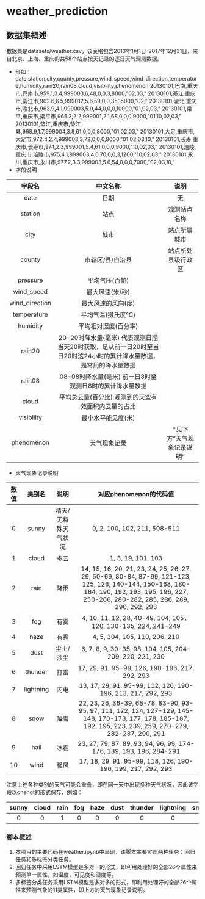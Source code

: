 # weather_prediction

## 数据集概述
数据集是datasets/weather.csv，该表格包含2013年1月1日-2017年12月31日，来自北京、上海、重庆的共58个站点按天记录的逐日天气观测数据。
- 形如：
date,station,city,county,pressure,wind_speed,wind_direction,temperature,humidity,rain20,rain08,cloud,visibility,phenomenon
20130101,巴南,重庆市,巴南市,959.1,3.4,999003,6,48,0,0,3,8000,"02,03,"
20130101,綦江,重庆市,綦江市,962.6,6.5,999012,5.6,59,0,0,35,15000,"02,"
20130101,渝北,重庆市,渝北市,963.9,4.1,999003,5.9,44,0,0,0,10000,"01,02,03,"
20130101,梁平,重庆市,梁平市,965.3,2.2,999001,2.1,68,0,0,0,9000,"01,10,02,03,"
20130101,垫江,重庆市,垫江县,968.9,1.7,999004,3.8,61,0,0,0,8000,"01,02,03,"
20130101,大足,重庆市,大足市,972.4,2.4,999003,3,72,0,0,0,8000,"01,02,03,10,"
20130101,长寿,重庆市,长寿市,974,2.3,999001,5.4,61,0,0,0,9000,"10,02,03,"
20130101,涪陵,重庆市,涪陵市,975,4.1,999003,4.6,70,0,0,3,1200,"10,02,03,"
20130101,永川,重庆市,永川市,977.2,3.3,999003,5.6,54,0,0,0,7000,"02,03,10,"
- 字段说明

| 字段名 | 中文名称 | 说明 |
| :-: | :-: | :-: | 
| date | 日期 | 无 |
| station | 站点 | 观测站点名称|
| city	| 城市|	站点所属城市|
| county	| 市辖区/县/自治县	| 站点所处县级行政区|
| pressure |	平均气压(百帕)	| 
| wind_speed |	最大风速(米/秒)|
| wind_direction	| 最大风速的风向(度)| 
| temperature |	平均气温(摄氏度℃)|
| humidity	| 平均相对湿度(百分率)	|
| rain20	| 20-20时降水量(毫米)	代表观测日期当天20时获取，是从前一日20时至当日20时这24小时的累计降水量数据，是常用的降水量数据|
| rain08 |	08-08时降水量(毫米)	前一日8时至观测日8时的累计降水量数据|
| cloud	| 平均总云量(百分比)	观测到的天空有效面积内云量的占比|
| visibility	|最小水平能见度(米)	|
| phenomenon |	天气现象记录	| *见下方“天气现象记录说明”|

- 天气现象记录说明

| 数值 | 类别名 |  说明 | 对应phenomenon的代码值 |
| :--: | :--: | :--: |  :--: |
| 0 | sunny | 晴天/无特殊天气状况 | 0, 2, 100, 102, 211, 508-511 |
| 1 | cloud | 多云 | 1, 3, 19, 101, 103 |
| 2 | rain | 降雨 | 14, 15, 16, 20, 21, 23, 24, 25, 26, 27, 29, 50-69, 80-84, 87-99, 121-123, 125, 126, 140-144, 150-168, 180-184, 190, 192, 193, 195, 196, 227, 250-266, 280-282, 285, 286, 289, 290, 292, 293 |
| 3 | fog | 有雾 | 4, 10, 11, 12, 28, 40-49, 104, 105，120, 130-135, 224, 241-249 |
| 4 | haze | 有霾 | 4, 5, 104, 105, 110, 206, 210 |
| 5 | dust | 尘土/沙尘 | 6, 7, 8, 9, 30-35, 98, 104, 105, 204-209, 220, 221, 230 |
| 6 | thunder | 打雷 | 17, 29, 91, 95-99, 126, 190-196, 217, 292, 293 |
| 7 | lightning | 闪电 | 13, 17, 29, 91, 95-99, 112, 126, 190-196, 213, 217, 292, 293 |
| 8 | snow | 降雪 | 22, 23, 26, 36-39, 68-78, 83-90, 93-95, 97, 111, 122, 124, 127-129, 145-148, 170-173, 177, 178, 185-187, 192, 195, 223, 239, 259, 270-279, 282-287, 290, 291 |
| 9 | hail | 冰雹 | 23, 27, 79, 87, 89, 93, 94, 96, 99, 174-176, 189, 193, 196, 284-291 |
| 10 | wind | 强风 | 17, 18, 29, 91, 95-99, 118, 126, 190-196, 199, 217, 292, 293 |

注意上述各种类别的天气可能会重叠，即在同一天中出现多种天气状况，因此该字段以onehot的形式保存，例如：

| sunny | cloud |  rain | fog | haze | dust | thunder | lightning | snow | hail | wind |
| :--: | :--: | :--: |  :--: |  :--: |  :--: |  :--: |  :--: |  :--: |  :--: |  :--: |
| 0 | 0 | 1 | 0 | 0 | 0 | 0 | 0 | 1 | 1 | 0 |

### 脚本概述
1. 本项目的主要代码在weather.ipynb中呈现，该脚本主要实现两种任务：回归任务和多标签分类任务。
2. 回归任务中采用LSTM模型是多对一的形式，即利用处理好的全部26个属性来预测单一属性，如温度，可见度和湿度等。
3. 多标签分类任务采用LSTM模型是多对多的形式，即利用处理好的全部26个属性来预测气象的11类属性，即上方的天气现象记录说明。

